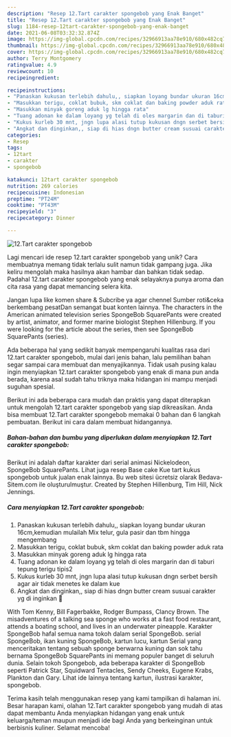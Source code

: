 ```yaml
---
description: "Resep 12.Tart carakter spongebob yang Enak Banget"
title: "Resep 12.Tart carakter spongebob yang Enak Banget"
slug: 1184-resep-12tart-carakter-spongebob-yang-enak-banget
date: 2021-06-08T03:32:32.874Z
image: https://img-global.cpcdn.com/recipes/32966913aa78e910/680x482cq70/12tart-carakter-spongebob-foto-resep-utama.jpg
thumbnail: https://img-global.cpcdn.com/recipes/32966913aa78e910/680x482cq70/12tart-carakter-spongebob-foto-resep-utama.jpg
cover: https://img-global.cpcdn.com/recipes/32966913aa78e910/680x482cq70/12tart-carakter-spongebob-foto-resep-utama.jpg
author: Terry Montgomery
ratingvalue: 4.9
reviewcount: 10
recipeingredient:

recipeinstructions:
- "Panaskan kukusan terlebih dahulu,, siapkan loyang bundar ukuran 16cm,kemudian mulailah Mix telur, gula pasir dan tbm hingga mengembang"
- "Masukkan terigu, coklat bubuk, skm coklat dan baking powder aduk rata"
- "Masukkan minyak goreng aduk lg hingga rata"
- "Tuang adonan ke dalam loyang yg telah di oles margarin dan di taburi tepung terigu tipis2"
- "Kukus kurleb 30 mnt, jngn lupa alasi tutup kukusan dngn serbet bersih agar air tidak menetes ke dalam kue"
- "Angkat dan dinginkan,, siap di hias dngn butter cream susuai carakter yg di inginkan 🤗"
categories:
- Resep
tags:
- 12tart
- carakter
- spongebob

katakunci: 12tart carakter spongebob 
nutrition: 269 calories
recipecuisine: Indonesian
preptime: "PT24M"
cooktime: "PT43M"
recipeyield: "3"
recipecategory: Dinner

---
```



![12.Tart carakter spongebob](https://img-global.cpcdn.com/recipes/32966913aa78e910/680x482cq70/12tart-carakter-spongebob-foto-resep-utama.jpg)

Lagi mencari ide resep 12.tart carakter spongebob yang unik? Cara membuatnya memang tidak terlalu sulit namun tidak gampang juga. Jika keliru mengolah maka hasilnya akan hambar dan bahkan tidak sedap. Padahal 12.tart carakter spongebob yang enak selayaknya punya aroma dan cita rasa yang dapat memancing selera kita.

Jangan lupa like komen share &amp; Subcribe ya agar chennel Sumber roti&amp;ceka berkembang pesatDan semangat buat konten lainnya. The characters in the American animated television series SpongeBob SquarePants were created by artist, animator, and former marine biologist Stephen Hillenburg. If you were looking for the article about the series, then see SpongeBob SquarePants (series).

Ada beberapa hal yang sedikit banyak mempengaruhi kualitas rasa dari 12.tart carakter spongebob, mulai dari jenis bahan, lalu pemilihan bahan segar sampai cara membuat dan menyajikannya. Tidak usah pusing kalau ingin menyiapkan 12.tart carakter spongebob yang enak di mana pun anda berada, karena asal sudah tahu triknya maka hidangan ini mampu menjadi suguhan spesial.


Berikut ini ada beberapa cara mudah dan praktis yang dapat diterapkan untuk mengolah 12.tart carakter spongebob yang siap dikreasikan. Anda bisa membuat 12.Tart carakter spongebob memakai 0 bahan dan 6 langkah pembuatan. Berikut ini cara dalam membuat hidangannya.

<!--inarticleads1-->

##### Bahan-bahan dan bumbu yang diperlukan dalam menyiapkan 12.Tart carakter spongebob:



Berikut ini adalah daftar karakter dari serial animasi Nickelodeon, SpongeBob SquarePants. Lihat juga resep Base cake Kue tart kukus spongebob untuk jualan enak lainnya. Bu web sitesi ücretsiz olarak Bedava-Sitem.com ile oluşturulmuştur. Created by Stephen Hillenburg, Tim Hill, Nick Jennings. 

<!--inarticleads2-->

##### Cara menyiapkan 12.Tart carakter spongebob:

1. Panaskan kukusan terlebih dahulu,, siapkan loyang bundar ukuran 16cm,kemudian mulailah Mix telur, gula pasir dan tbm hingga mengembang
1. Masukkan terigu, coklat bubuk, skm coklat dan baking powder aduk rata
1. Masukkan minyak goreng aduk lg hingga rata
1. Tuang adonan ke dalam loyang yg telah di oles margarin dan di taburi tepung terigu tipis2
1. Kukus kurleb 30 mnt, jngn lupa alasi tutup kukusan dngn serbet bersih agar air tidak menetes ke dalam kue
1. Angkat dan dinginkan,, siap di hias dngn butter cream susuai carakter yg di inginkan 🤗


With Tom Kenny, Bill Fagerbakke, Rodger Bumpass, Clancy Brown. The misadventures of a talking sea sponge who works at a fast food restaurant, attends a boating school, and lives in an underwater pineapple. Karakter SpongeBob hafal semua nama tokoh dalam serial SpongeBob. serial SpongeBob, ikan kuning SpongeBob, kartun lucu, kartun Serial yang menceritakan tentang sebuah sponge berwarna kuning dan sok tahu bernama SpongeBob SquarePants ini memang populer banget di seluruh dunia. Selain tokoh Spongebob, ada beberapa karakter di SpongeBob seperti Patrick Star, Squidward Tentacles, Sendy Cheeks, Eugene Krabs, Plankton dan Gary. Lihat ide lainnya tentang kartun, ilustrasi karakter, spongebob. 

Terima kasih telah menggunakan resep yang kami tampilkan di halaman ini. Besar harapan kami, olahan 12.Tart carakter spongebob yang mudah di atas dapat membantu Anda menyiapkan hidangan yang enak untuk keluarga/teman maupun menjadi ide bagi Anda yang berkeinginan untuk berbisnis kuliner. Selamat mencoba!
